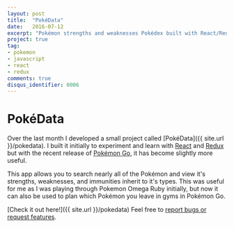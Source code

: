 ```yaml
---
layout: post
title:  "PokéData"
date:   2016-07-12
excerpt: "Pokémon strengths and weaknesses Pokédex built with React/Redux."
project: true
tag:
- pokemon
- javascript
- react
- redux
comments: true
disqus_identifier: 0006
---
```


# PokéData

Over the last month I developed a small project called [PokéData]({{ site.url }}/pokedata). I built it initially to experiment and learn with [React](https://facebook.github.io/react/) and [Redux](http://redux.js.org/) but with the recent release of [Pokémon Go](http://www.pokemon.com/us/pokemon-video-games/pokemon-go/), it has become slightly more useful.

This app allows you to search nearly all of the Pokémon and view it's strengths, weaknesses, and immunities inherit to it's types. This was useful for me as I was playing through Pokemon Omega Ruby initially, but now it can also be used to plan which Pokémon you leave in gyms in Pokémon Go.

[Check it out here!]({{ site.url }}/pokedata) Feel free to [report bugs or request features](https://github.com/keawade/pokedata/issues).
